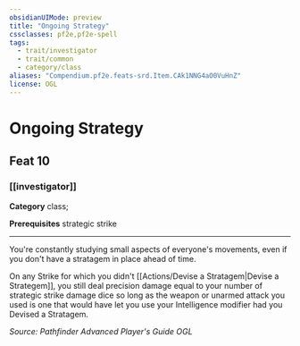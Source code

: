 ```yaml
---
obsidianUIMode: preview
title: "Ongoing Strategy"
cssclasses: pf2e,pf2e-spell
tags:
  - trait/investigator
  - trait/common
  - category/class
aliases: "Compendium.pf2e.feats-srd.Item.CAk1NNG4aO0VuHnZ"
license: OGL
---
```

# Ongoing Strategy
## Feat 10
### [[investigator]]

**Category** class; 



**Prerequisites** strategic strike
* * *
You're constantly studying small aspects of everyone's movements, even if you don't have a stratagem in place ahead of time.

On any Strike for which you didn't [[Actions/Devise a Stratagem|Devise a Strategem]], you still deal precision damage equal to your number of strategic strike damage dice so long as the weapon or unarmed attack you used is one that would have let you use your Intelligence modifier had you Devised a Stratagem.

*Source: Pathfinder Advanced Player's Guide*
*OGL*